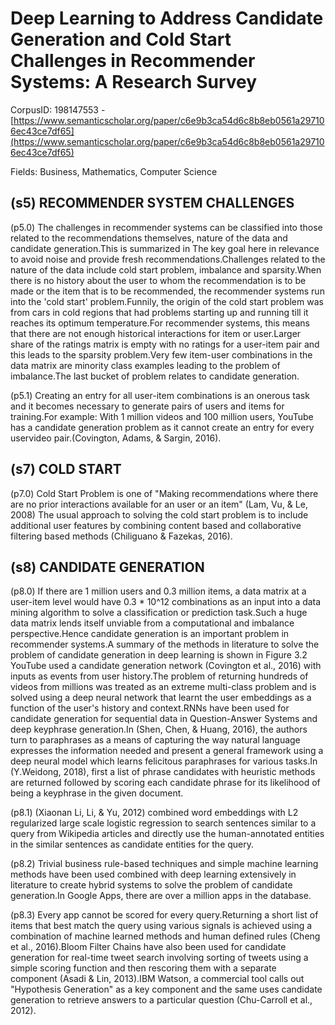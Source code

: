 # Deep Learning to Address Candidate Generation and Cold Start Challenges in Recommender Systems: A Research Survey

CorpusID: 198147553 - [https://www.semanticscholar.org/paper/c6e9b3ca54d6c8b8eb0561a297106ec43ce7df65](https://www.semanticscholar.org/paper/c6e9b3ca54d6c8b8eb0561a297106ec43ce7df65)

Fields: Business, Mathematics, Computer Science

## (s5) RECOMMENDER SYSTEM CHALLENGES
(p5.0) The challenges in recommender systems can be classified into those related to the recommendations themselves, nature of the data and candidate generation.This is summarized in The key goal here in relevance to avoid noise and provide fresh recommendations.Challenges related to the nature of the data include cold start problem, imbalance and sparsity.When there is no history about the user to whom the recommendation is to be made or the item that is to be recommended, the recommender systems run into the 'cold start' problem.Funnily, the origin of the cold start problem was from cars in cold regions that had problems starting up and running till it reaches its optimum temperature.For recommender systems, this means that there are not enough historical interactions for item or user.Larger share of the ratings matrix is empty with no ratings for a user-item pair and this leads to the sparsity problem.Very few item-user combinations in the data matrix are minority class examples leading to the problem of imbalance.The last bucket of problem relates to candidate generation.

(p5.1) Creating an entry for all user-item combinations is an onerous task and it becomes necessary to generate pairs of users and items for training.For example: With 1 million videos and 100 million users, YouTube has a candidate generation problem as it cannot create an entry for every uservideo pair.(Covington, Adams, & Sargin, 2016).
## (s7) COLD START
(p7.0) Cold Start Problem is one of "Making recommendations where there are no prior interactions available for an user or an item" (Lam, Vu, & Le, 2008) The usual approach to solving the cold start problem is to include additional user features by combining content based and collaborative filtering based methods (Chiliguano & Fazekas, 2016).
## (s8) CANDIDATE GENERATION
(p8.0) If there are 1 million users and 0.3 million items, a data matrix at a user-item level would have 0.3 * 10^12 combinations as an input into a data mining algorithm to solve a classification or prediction task.Such a huge data matrix lends itself unviable from a computational and imbalance perspective.Hence candidate generation is an important problem in recommender systems.A summary of the methods in literature to solve the problem of candidate generation in deep learning is shown in Figure 3.2 YouTube used a candidate generation network (Covington et al., 2016) with inputs as events from user history.The problem of returning hundreds of videos from millions was treated as an extreme multi-class problem and is solved using a deep neural network that learnt the user embeddings as a function of the user's history and context.RNNs have been used for candidate generation for sequential data in Question-Answer Systems and deep keyphrase generation.In (Shen, Chen, & Huang, 2016), the authors turn to paraphrases as a means of capturing the way natural language expresses the information needed and present a general framework using a deep neural model which learns felicitous paraphrases for various tasks.In (Y.Weidong, 2018), first a list of phrase candidates with heuristic methods are returned followed by scoring each candidate phrase for its likelihood of being a keyphrase in the given document.

(p8.1) (Xiaonan Li, Li, & Yu, 2012) combined word embeddings with L2 regularized large scale logistic regression to search sentences similar to a query from Wikipedia articles and directly use the human-annotated entities in the similar sentences as candidate entities for the query.

(p8.2) Trivial business rule-based techniques and simple machine learning methods have been used combined with deep learning extensively in literature to create hybrid systems to solve the problem of candidate generation.In Google Apps, there are over a million apps in the database.

(p8.3) Every app cannot be scored for every query.Returning a short list of items that best match the query using various signals is achieved using a combination of machine learned methods and human defined rules (Cheng et al., 2016).Bloom Filter Chains have also been used for candidate generation for real-time tweet search involving sorting of tweets using a simple scoring function and then rescoring them with a separate component (Asadi & Lin, 2013).IBM Watson, a commercial tool calls out "Hypothesis Generation" as a key component and the same uses candidate generation to retrieve answers to a particular question (Chu-Carroll et al., 2012).
